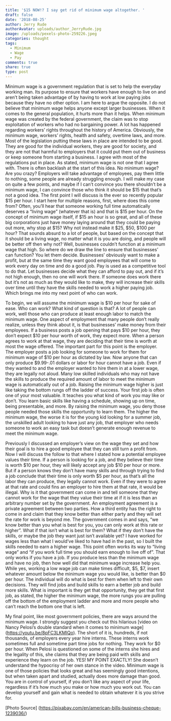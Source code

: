```yaml
---
title: '$15 NOW!? I say get rid of minimum wage altogether. '
draft: false
date: '2018-08-25'
author: Jerry Rude
authorAvatar: uploads/author_JerryRude.jpg
image: /uploads/pexels-photo-259226.jpeg
categories: thought
tags:
  - Minimum
  - Wage
  - Pay
comments: true
share: true
type: post
---
```

Minimum wage is a government regulation that is set to help the everyday working man. Its purpose to ensure that workers have enough to live on and aren’t being taken advantage of by having to work at low paying jobs because they have no other option. I am here to argue the opposite. I do not believe that minimum wage helps anyone except larger businesses. When it comes to the general population, it hurts more than it helps. When minimum wage was created by the federal government, the claim was to stop exploitation of workers who had no bargaining power. A lot has happened regarding workers’ rights throughout the history of America. Obviously, the minimum wage, workers’ rights, health and safety, overtime laws, and more. Most of the legislation putting these laws in place are intended to be good. They are good for the individual workers, they are good for society, and they are not that harmful to employers that it could put them out of business or keep someone from starting a business. I agree with most of the regulations put in place. As stated, minimum wage is not one that I agree with. 
There is often backlash at the start of this idea. No minimum wage? Are you crazy? Employers will take advantage of employees, pay them little to nothing, some people are already struggling enough. I will make my case on quite a few points, and maybe if I can’t convince you there shouldn’t be a minimum wage, I can convince those who think it should be $15 that that’s not a good idea. The first point I will discuss is the ever so recently popular $15 per hour. I start here for multiple reasons, first, where does this come from? Often, you’ll hear that someone working full time automatically deserves a “living wage” (whatever that is) and that is $15 per hour. On the concept of minimum wage itself, if $15 an hour is so great, and all of these big corporations just have money laying around that they could be paying out more, why stop at $15? Why not instead make it $25, $50, $100 per hour? That sounds absurd to a lot of people, but based on the concept that it should be a living wage, no matter what it is you are doing, and people will be better off then why not? Well, businesses couldn’t function at a minimum wage that high. So where do we draw the line to ensure that businesses’ can function? You let them decide. Businesses’ obviously want to make a profit, but at the same time they want good employees that will come to work every day on time and do a good job. Pay is used as a competitive tool to do that. Let businesses decide what they can afford to pay out, and if it’s not high enough, then no one will work there. If someone does work there but it’s not as much as they would like to make, they will increase their skills over time until they have the skills needed to work a higher paying job. Which brings me into my next point of who can work.

To begin, we will assume the minimum wage is $10 per hour for sake of ease. Who can work? What kind of question is that? A lot of people can work, well those who can produce at least enough labor to match the minimum wage. One aspect of employment that many people don’t really realize, unless they think about it, is that businesses’ make money from their employees. If a business posts a job opening that pays $10 per hour, they don’t expect $10 per hour worth of work, they expect more. When a person agrees to work at that wage, they are deciding that their time is worth at most the wage offered. The important part for this point is the employer. The employer posts a job looking for someone to work for them for minimum wage of $10 per hour as dictated by law. Now anyone that can only produce $9.99-.01 dollars or labor for hour cannot have a job. Even if they wanted to and the employer wanted to hire them in at a lower wage, they are legally not aloud. Many low skilled individuals who may not have the skills to produce the required amount of labor to meet the minimum wage is automatically out of a job. Raising the minimum wage higher is just like taking the bottom rungs off the ladder of success. Your first job is often one of your most valuable. It teaches you what kind of work you may like or don’t. You learn basic skills like having a schedule, showing up on time, being presentable, and more. By raising the minimum wage, you deny those people needed those skills the opportunity to learn them. The higher the minimum wage, the worse it is for the young kid looking for a summer job, the unskilled adult looking to have just any job, that employer who needs someone to work an easy task but doesn’t generate enough revenue to meet the minimum wage. 

Previously I discussed an employer’s view on the wage they set and how their goal is to hire a good employee that they can still turn a profit from. Now I will discuss the follow to that where I stated how a potential employee values their time. If a person is looking for a job, and they believe their time is worth $10 per hour, they will likely accept any job $10 per hour or more. But if a person knows they don’t have many skills and through trying to find a job conclude that their time is only worth $5 per hour, as that’s all the labor they can produce, they legally cannot work. Even if they were to agree at that rate and could fins an employer to hire them at that rate, it would be illegal. Why is it that government can come in and tell someone that they cannot work for the wage that they value their time at if it is less than an arbitrary number set by the government. An employment agreement is a private agreement between two parties. How a third entity has the right to come in and claim that they know better than either party and they will set the rate for work is beyond me. The government comes in and says, “we know better than you what is best for you, you can only work at this rate or higher”. What if that isn’t what is best for them? What if they don’t have the skills, or maybe the job they want just isn’t available yet? I have worked for wages less than what I would’ve liked to have had in the past, so I built the skills needed to earn a higher wage. This point often works its way to “living wage” and “if you work full time you should earn enough to live off of”. That only works if you have a job. If you produce less than the minimum wage and have no job, then how well did that minimum wage increase help you. While yes, working a low wage job can make times difficult, $5, $7, insert whatever amount below the minimum wage you would like, is better than $0 per hour. The individual will do what is best for them when left to their own decisions. They will find jobs and build skills to earn a better job and build more skills. What is important is they get that opportunity, they get that first job, as stated, the higher the minimum wage, the more rungs you are pulling off the bottom of the employment ladder and more and more people who can’t reach the bottom one that is left. 
 
My final point, like most government policies, there are ways around the minimum wage. I strongly suggest you check out this hilarious [video on Nancy Pelosi’s double standard when it comes to minimum wage] (https://youtu.be/8pFC3LKMIQo). The short of it is, hundreds, if not thousands, of employers every year hire interns. These interns work sometimes full and sometime part time jobs for nothing. They work for $0 per hour. When Pelosi is questioned on some of the interns she hires and the legality of this, she claims that they are being paid with skills and experience they learn on the job. YES! MY POINT EXACTLY! She doesn’t understand the hypocrisy of her own stance in the video. Minimum wage is one of those policies that looks great and has seemingly good intentions, but when taken apart and studied, actually does more damage than good. You are in control of yourself, if you don’t like any aspect of your life, regardless if it’s how much you make or how much you work out. You can develop yourself and gain what is needed to obtain whatever it is you strive for. 

[Photo Source] (https://pixabay.com/en/american-bills-business-cheque-1239036/)
